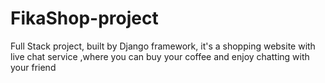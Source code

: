 # FikaShop-project
Full Stack project, built by Django framework, it's a shopping website with live chat service ,where you can buy your coffee and enjoy chatting with your friend 
